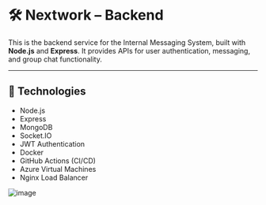 # 🛠 Nextwork – Backend

This is the backend service for the Internal Messaging System, built with **Node.js** and **Express**. It provides APIs for user authentication, messaging, and group chat functionality.

---

## 🚀 Technologies

- Node.js
- Express
- MongoDB
- Socket.IO
- JWT Authentication
- Docker
- GitHub Actions (CI/CD)
- Azure Virtual Machines
- Nginx Load Balancer

![image](https://github.com/user-attachments/assets/bb6ea580-bdc3-4270-9449-30d81a709a4d)

